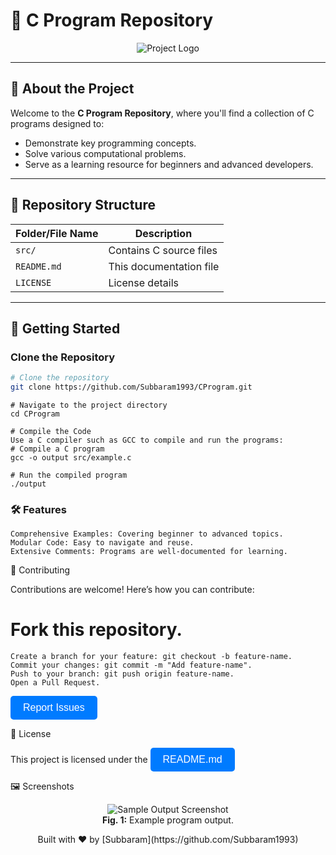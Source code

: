 # 🌟 C Program Repository

<p align="center">
  <img src="https://via.placeholder.com/200" alt="Project Logo" />
</p>

---

## 📖 About the Project

Welcome to the **C Program Repository**, where you'll find a collection of C programs designed to:
- Demonstrate key programming concepts.
- Solve various computational problems.
- Serve as a learning resource for beginners and advanced developers.

---

## 📂 Repository Structure

| Folder/File Name | Description                  |
|------------------|------------------------------|
| `src/`           | Contains C source files     |
| `README.md`      | This documentation file     |
| `LICENSE`        | License details             |

---

## 🚀 Getting Started

### Clone the Repository

```bash
# Clone the repository
git clone https://github.com/Subbaram1993/CProgram.git
```
```
# Navigate to the project directory
cd CProgram
```
```
# Compile the Code
Use a C compiler such as GCC to compile and run the programs:
# Compile a C program
gcc -o output src/example.c
```
```
# Run the compiled program
./output
```

###  🛠️ Features
```
Comprehensive Examples: Covering beginner to advanced topics.
Modular Code: Easy to navigate and reuse.
Extensive Comments: Programs are well-documented for learning.
```

🤝 Contributing

Contributions are welcome! Here’s how you can contribute:

# Fork this repository.
```
Create a branch for your feature: git checkout -b feature-name.
Commit your changes: git commit -m "Add feature-name".
Push to your branch: git push origin feature-name.
Open a Pull Request.
```
<a href="https://github.com/Subbaram1993/CProgram/issues"> <button style="background-color: #007bff; color: white; border: none; padding: 10px 20px; font-size: 16px; border-radius: 5px;">Report Issues</button> </a>


📜 License
 
This project is licensed under the <a href="https://github.com/Subbaram1993/CProgram/blob/master/README.md"> <button style="background-color: #007bff; color: white; border: none; padding: 10px 20px; font-size: 16px; border-radius: 5px;">README.md </button> </a> 


🖼️ Screenshots

<p align="center"> <img src="https://via.placeholder.com/600x300" alt="Sample Output Screenshot" /> <br /> <strong>Fig. 1:</strong> Example program output. </p>
<p align="center"> Built with ❤️ by [Subbaram](https://github.com/Subbaram1993) </p> 
